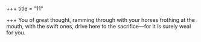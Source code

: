 +++
title = "11"

+++
You of great thought, ramming through with your horses frothing at  the mouth,
with the swift ones, drive here to the sacrifice—for it is surely weal  for you.